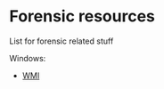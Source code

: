 # Forensic resources

List for forensic related stuff

Windows:

- [WMI](https://github.com/ForRePen/Forensic/blob/master/Windows/WMI.md)
